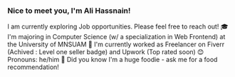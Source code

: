 

<!--
**alidotdeveloper/alidotdeveloper** is a ✨ _special_ ✨ repository because its `README.md` (this file) appears on your GitHub profile.

Here are some ideas to get you started:

- 🔭 I’m currently working on ...
- 🌱 I’m currently learning ...
- 👯 I’m looking to collaborate on ...
- 🤔 I’m looking for help with ...
- 💬 Ask me about ...
- 📫 How to reach me: ...
- 😄 Pronouns: ...
- ⚡ Fun fact: ...
-->
<h3>Nice to meet you, I'm Ali Hassnain! </h3>
I am currently exploring Job opportunities. Please feel free to reach out!
🎓   I'm majoring in Computer Science (w/ a specialization in Web Frontend) at the University of MNSUAM
🌱   I'm currently worked as Freelancer on Fiverr (Achived : Level one seller badge) and Upwork (Top rated soon)
😊   Pronouns: he/him
🍜   Did you know I'm a huge foodie - ask me for a food recommendation!
